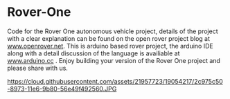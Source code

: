 # Rover-One
Code for the Rover One autonomous vehicle project, details of the project with a clear explanation can be found on the open rover project blog at www.openrover.net.  This is arduino based rover project, the arduino IDE along with a detail discussion of the language is availiable at www.arduino.cc .  Enjoy building your version of the Rover One project and please share with us.   

https://cloud.githubusercontent.com/assets/21957723/19054217/2c975c50-8973-11e6-9b80-56e49f492560.JPG


